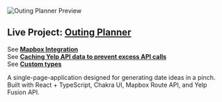 ![Outing Planner Preview](https://cdn.sanity.io/images/nof1t6y8/projects/8e2b55329f3a9b826db22abb1a02ec2e61cab073-2529x1240.png?w=1000&h=1000&fit=max)

## Live Project: [Outing Planner](https://outing-planner.vercel.app/)

See [**Mapbox Integration**](https://github.com/CarlsJr4/Outing-Planner/blob/main/src/components/CustomMap.tsx) \
See [**Caching Yelp API data to prevent excess API calls**](https://github.com/CarlsJr4/Outing-Planner/blob/main/src/App.tsx) \
See [**Custom types**](https://github.com/CarlsJr4/Outing-Planner/tree/main/src/types) 

A single-page-application designed for generating date ideas in a pinch. Built with React + TypeScript, Chakra UI, Mapbox Route API, and Yelp Fusion API.
